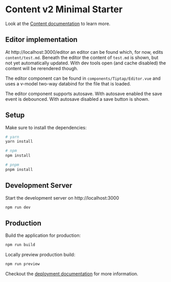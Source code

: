 # Content v2 Minimal Starter

Look at the [Content documentation](https://content.nuxt.com/) to learn more.

## Editor implementation
At http://localhost:3000/editor an editor can be found which, for now, edits `content/test.md`. Beneath the editor the content of `test.md` is shown, but not yet automatically updated. With dev tools open (and cache disabled) the content will be rerendered though.

The editor component can be found in `components/Tiptap/Editor.vue` and uses a v-model two-way databind for the file that is loaded.

The editor component supports autosave. With autosave enabled the save event is debounced. With autosave disabled a save button is shown.

## Setup

Make sure to install the dependencies:

```bash
# yarn
yarn install

# npm
npm install

# pnpm
pnpm install
```

## Development Server

Start the development server on http://localhost:3000

```bash
npm run dev
```

## Production

Build the application for production:

```bash
npm run build
```

Locally preview production build:

```bash
npm run preview
```

Checkout the [deployment documentation](https://nuxt.com/docs/getting-started/deployment) for more information.
